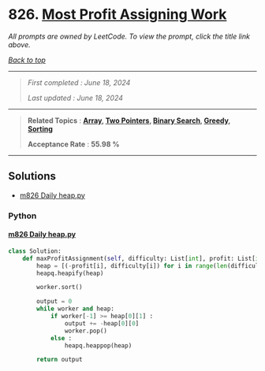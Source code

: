 # 826. [Most Profit Assigning Work](<https://leetcode.com/problems/most-profit-assigning-work>)

*All prompts are owned by LeetCode. To view the prompt, click the title link above.*

*[Back to top](<../README.md>)*

------

> *First completed : June 18, 2024*
>
> *Last updated : June 18, 2024*

------

> **Related Topics** : **[Array](<by_topic/Array.md>), [Two Pointers](<by_topic/Two Pointers.md>), [Binary Search](<by_topic/Binary Search.md>), [Greedy](<by_topic/Greedy.md>), [Sorting](<by_topic/Sorting.md>)**
>
> **Acceptance Rate** : **55.98 %**

------

## Solutions

- [m826 Daily heap.py](<../my-submissions/m826 Daily heap.py>)
### Python
#### [m826 Daily heap.py](<../my-submissions/m826 Daily heap.py>)
```Python
class Solution:
    def maxProfitAssignment(self, difficulty: List[int], profit: List[int], worker: List[int]) -> int:
        heap = [(-profit[i], difficulty[i]) for i in range(len(difficulty))]
        heapq.heapify(heap)

        worker.sort()

        output = 0
        while worker and heap:
            if worker[-1] >= heap[0][1] :
                output += -heap[0][0]
                worker.pop()
            else :
                heapq.heappop(heap)

        return output
```

